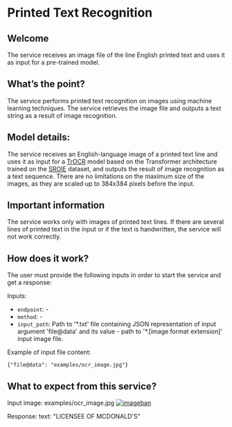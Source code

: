 # Printed Text Recognition

## Welcome

The service receives an image file of the line English printed text and uses it as input for a pre-trained model.

## What’s the point?

The service performs printed text recognition on images using machine learning techniques. The service retrieves the image file and outputs a text string as a result of image recognition.

## Model details:

The service receives an English-language image of a printed text line and uses it as input for a [TrOCR](https://github.com/microsoft/unilm/tree/master/trocr) model based on the Transformer architecture trained on the [SROIE](https://arxiv.org/pdf/2103.10213.pdf) dataset, and outputs the result of image recognition as a text sequence. There are no limitations on the maximum size of the images, as they are scaled up to 384x384 pixels before the input.

## Important information

The service works only with images of printed text lines. If there are several lines of printed text in the input or if the text is handwritten, the service will not work correctly.

## How does it work?

The user must provide the following inputs in order to start the service and get a response:

Inputs:

 -   `endpoint`: -
 -   `method`: -
 -   `input_path`: Path to '\*.txt' file containing JSON representation of input argument 'file@data' and its value - path to '\*.[image format extension]' input image file.

Example of input file content:

```
{"file@data": "examples/ocr_image.jpg"}
```

## What to expect from this service?

Input image: examples/ocr_image.jpg
[![imageban](https://i5.imageban.ru/out/2022/08/30/483116767c64a67a517d3b814f66be8a.jpg)](https://imageban.ru)

Response: text: "LICENSEE OF MCDONALD'S"